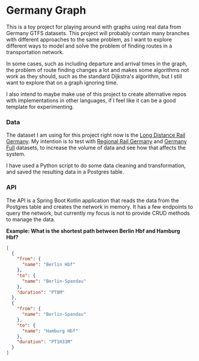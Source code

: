 # Germany Graph

This is a toy project for playing around with graphs using real data from Germany GTFS datasets. This project will
probably contain many branches with different approaches to the same problem, as I want to explore different ways to
model and solve the problem of finding routes in a transportation network.

In some cases, such as including departure and arrival times in the graph, the problem of route finding changes a lot
and makes some algorithms not work as they should, such as the standard Dijkstra's algorithm, but I still want to
explore that on a graph ignoring time.

I also intend to maybe make use of this project to create alternative repos with implementations in other languages, if
I feel like it can be a good template for experimenting.

### Data
The dataset I am using for this project right now is the [Long Distance Rail Germany](https://gtfs.de/en/feeds/de_fv/).
My intention is to test with [Regional Rail Germany](https://gtfs.de/en/feeds/de_rv/) and [Germany Full](https://gtfs.de/en/feeds/de_full/)
datasets, to increase the volume of data and see how that affects the system.

I have used a Python script to do some data cleaning and transformation, and saved the resulting data in a Postgres
table.

### API
The API is a Spring Boot Kotlin application that reads the data from the Postgres table and creates the network in
memory. It has a few endpoints to query the network, but currently my focus is not to provide CRUD methods to manage
the data.

**Example: What is the shortest path between Berlin Hbf and Hamburg Hbf?**
```json
[
  {
    "from": {
      "name": "Berlin Hbf"
    },
    "to": {
      "name": "Berlin-Spandau"
    },
    "duration": "PT8M"
  },
  {
    "from": {
      "name": "Berlin-Spandau"
    },
    "to": {
      "name": "Hamburg Hbf"
    },
    "duration": "PT1H33M"
  }
]
```